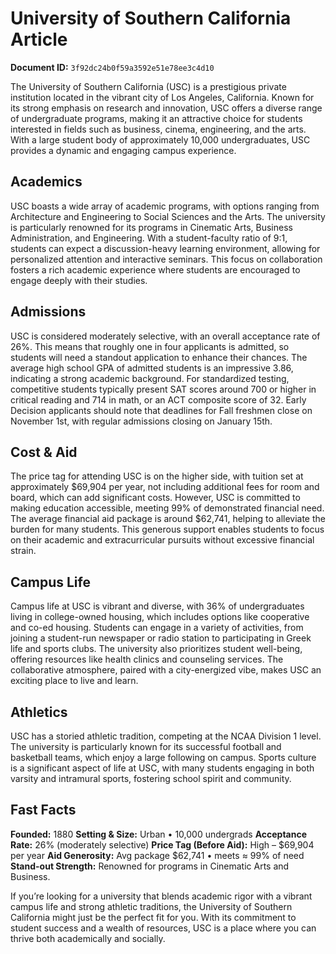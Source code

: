 # University of Southern California Article

**Document ID:** `3f92dc24b0f59a3592e51e78ee3c4d10`

The University of Southern California (USC) is a prestigious private institution located in the vibrant city of Los Angeles, California. Known for its strong emphasis on research and innovation, USC offers a diverse range of undergraduate programs, making it an attractive choice for students interested in fields such as business, cinema, engineering, and the arts. With a large student body of approximately 10,000 undergraduates, USC provides a dynamic and engaging campus experience.

## Academics
USC boasts a wide array of academic programs, with options ranging from Architecture and Engineering to Social Sciences and the Arts. The university is particularly renowned for its programs in Cinematic Arts, Business Administration, and Engineering. With a student-faculty ratio of 9:1, students can expect a discussion-heavy learning environment, allowing for personalized attention and interactive seminars. This focus on collaboration fosters a rich academic experience where students are encouraged to engage deeply with their studies.

## Admissions
USC is considered moderately selective, with an overall acceptance rate of 26%. This means that roughly one in four applicants is admitted, so students will need a standout application to enhance their chances. The average high school GPA of admitted students is an impressive 3.86, indicating a strong academic background. For standardized testing, competitive students typically present SAT scores around 700 or higher in critical reading and 714 in math, or an ACT composite score of 32. Early Decision applicants should note that deadlines for Fall freshmen close on November 1st, with regular admissions closing on January 15th.

## Cost & Aid
The price tag for attending USC is on the higher side, with tuition set at approximately $69,904 per year, not including additional fees for room and board, which can add significant costs. However, USC is committed to making education accessible, meeting 99% of demonstrated financial need. The average financial aid package is around $62,741, helping to alleviate the burden for many students. This generous support enables students to focus on their academic and extracurricular pursuits without excessive financial strain.

## Campus Life
Campus life at USC is vibrant and diverse, with 36% of undergraduates living in college-owned housing, which includes options like cooperative and co-ed housing. Students can engage in a variety of activities, from joining a student-run newspaper or radio station to participating in Greek life and sports clubs. The university also prioritizes student well-being, offering resources like health clinics and counseling services. The collaborative atmosphere, paired with a city-energized vibe, makes USC an exciting place to live and learn.

## Athletics
USC has a storied athletic tradition, competing at the NCAA Division 1 level. The university is particularly known for its successful football and basketball teams, which enjoy a large following on campus. Sports culture is a significant aspect of life at USC, with many students engaging in both varsity and intramural sports, fostering school spirit and community.

## Fast Facts
**Founded:** 1880
**Setting & Size:** Urban • 10,000 undergrads
**Acceptance Rate:** 26% (moderately selective)
**Price Tag (Before Aid):** High – $69,904 per year
**Aid Generosity:** Avg package $62,741 • meets ≈ 99% of need
**Stand-out Strength:** Renowned for programs in Cinematic Arts and Business.

If you’re looking for a university that blends academic rigor with a vibrant campus life and strong athletic traditions, the University of Southern California might just be the perfect fit for you. With its commitment to student success and a wealth of resources, USC is a place where you can thrive both academically and socially.
